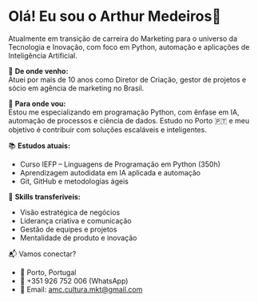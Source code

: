 # Olá! Eu sou o Arthur Medeiros👋

Atualmente em transição de carreira do Marketing para o universo da Tecnologia e Inovação, com foco em Python, automação e aplicações de Inteligência Artificial.

🎯 **De onde venho:**  
Atuei por mais de 10 anos como Diretor de Criação, gestor de projetos e sócio em agência de marketing no Brasil.

🚀 **Para onde vou:**  
Estou me especializando em programação Python, com ênfase em IA, automação de processos e ciência de dados. Estudo no Porto 🇵🇹 e meu objetivo é contribuir com soluções escaláveis e inteligentes.

📚 **Estudos atuais:**

- Curso IEFP – Linguagens de Programação em Python (350h)
- Aprendizagem autodidata em IA aplicada e automação
- Git, GitHub e metodologias ágeis

💼 **Skills transferíveis:**

- Visão estratégica de negócios  
- Liderança criativa e comunicação  
- Gestão de equipes e projetos  
- Mentalidade de produto e inovação

📬 Vamos conectar?

- 📍 Porto, Portugal  
- 📱 +351 926 752 006 (WhatsApp)  
- 📧 Email: [amc.cultura.mkt@gmail.com](mailto:amc.cultura.mkt@gmail.com)  
